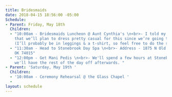```yaml
---
title: Bridesmaids
date: 2018-04-15 18:56:00 -05:00
Schedule:
- Parent: Friday, May 18th
  Children:
  - "10:00am - Bridesmaids Luncheon @ Aunt Cynthia's \n<br>- I told my Aunt Cynthia
    that we’ll plan to dress pretty casual for this since we’re going to the spa afterwards.
    (I’ll probably be in leggings & a t-shirt, so feel free to do the same!)"
  - "11:30am - Head to Stonebrook Day Spa \n<br>- Address - 1875 N Old Hey 66 A, Catoosa,
    OK 74015"
  - "12:00pm - Get Mani Pedis \n<br>- We'll spend a few hours at Stonebrook, then
    we'll have the rest of the day off afterwards. "
- Parent: 'Saturday, May 19th '
  Children:
  - '10:00am - Ceremony Rehearsal @ the Glass Chapel '
  - 
layout: schedule
---
```



